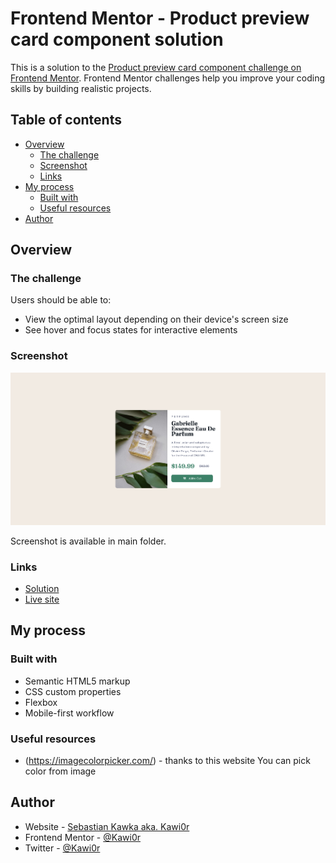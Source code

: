 # Frontend Mentor - Product preview card component solution

This is a solution to the [Product preview card component challenge on Frontend Mentor](https://www.frontendmentor.io/challenges/product-preview-card-component-GO7UmttRfa). Frontend Mentor challenges help you improve your coding skills by building realistic projects. 

## Table of contents

- [Overview](#overview)
  - [The challenge](#the-challenge)
  - [Screenshot](#screenshot)
  - [Links](#links)
- [My process](#my-process)
  - [Built with](#built-with)
  - [Useful resources](#useful-resources)
- [Author](#author)




## Overview

### The challenge

Users should be able to:

- View the optimal layout depending on their device's screen size
- See hover and focus states for interactive elements

### Screenshot

![Screen Shot](./screenshot.png)

Screenshot is available in main folder. 

### Links

- [Solution](https://github.com/Kawi0r/Product-preview-card-component)
- [Live site](https://kawi0r.github.io/Product-preview-card-component/)

## My process

### Built with

- Semantic HTML5 markup
- CSS custom properties
- Flexbox
- Mobile-first workflow

### Useful resources

 - (https://imagecolorpicker.com/) - thanks to this website You can pick color from image

## Author

- Website - [Sebastian Kawka aka. Kawi0r](https://github.com/Kawi0r)
- Frontend Mentor - [@Kawi0r](https://www.frontendmentor.io/profile/Kawi0r)
- Twitter - [@Kawi0r](https://twitter.com/Kawi0r)

